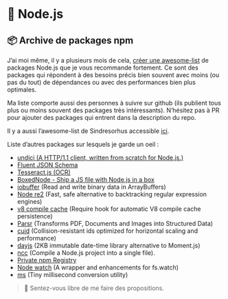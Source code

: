 # 🐢 Node.js

## 📦 Archive de packages npm

J’ai moi même, il y a plusieurs mois de cela, [créer une awesome-list](https://github.com/fraxken/awesome-crafted-nodejs) de packages Node.js que je vous recommande fortement. Ce sont des packages qui répondent à des besoins précis bien souvent avec moins (ou pas du tout) de dépendances ou avec des performances bien plus optimales.

Ma liste comporte aussi des personnes à suivre sur github (ils publient tous plus ou moins souvent des packages très intéressants). N’hésitez pas à PR pour ajouter des packages qui entrent dans la description du repo.

Il y a aussi l’awesome-list de Sindresorhus accessible [ici](https://github.com/feross/awesome-mad-science).

Liste d’autres packages sur lesquels je garde un oeil :

- [undici (A HTTP/1.1 client, written from scratch for Node.js.)](https://undici.nodejs.org/#/)
- [Fluent JSON Schema](https://github.com/fastify/fluent-json-schema)
- [Tesseract.js (OCR)](https://github.com/naptha/tesseract.js)
- [BoxedNode - Ship a JS file with Node.js in a box](https://github.com/mongodb-js/boxednode)
- [iobuffer](https://github.com/image-js/iobuffer) (Read and write binary data in ArrayBuffers)
- [Node re2](https://github.com/uhop/node-re2) (Fast, safe alternative to backtracking regular expression engines)
- [v8 compile cache](https://github.com/zertosh/v8-compile-cache) (Require hook for automatic V8 compile cache persistence)
- [Parsr](https://github.com/axa-group/Parsr) (Transforms PDF, Documents and Images into Structured Data)
- [cuid](https://github.com/ericelliott/cuid) (Collision-resistant ids optimized for horizontal scaling and performance)
- [dayjs](https://github.com/iamkun/dayjs) (2KB immutable date-time library alternative to Moment.js)
- [ncc](https://github.com/vercel/ncc) (Compile a Node.js project into a single file).
- [Private npm Registry](https://github.com/verdaccio/verdaccio)
- [Node watch](https://github.com/yuanchuan/node-watch#readme) (A wrapper and enhancements for fs.watch)
- [ms](https://github.com/vercel/ms#readme) (Tiny millisecond conversion utility)

> 📌 Sentez-vous libre de me faire des propositions.